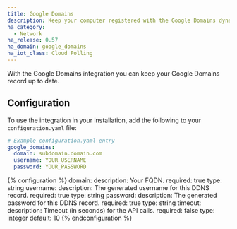 ```yaml
---
title: Google Domains
description: Keep your computer registered with the Google Domains dynamic DNS.
ha_category:
  - Network
ha_release: 0.57
ha_domain: google_domains
ha_iot_class: Cloud Polling
---
```


With the Google Domains integration you can keep your Google Domains record up to date.

## Configuration

To use the integration in your installation, add the following to your `configuration.yaml` file:

```yaml
# Example configuration.yaml entry
google_domains:
  domain: subdomain.domain.com
  username: YOUR_USERNAME
  password: YOUR_PASSWORD
```

{% configuration %}
  domain:
    description: Your FQDN.
    required: true
    type: string
  username:
    description: The generated username for this DDNS record.
    required: true
    type: string
  password:
    description: The generated password for this DDNS record.
    required: true
    type: string
  timeout:
    description: Timeout (in seconds) for the API calls.
    required: false
    type: integer
    default: 10
{% endconfiguration %}
